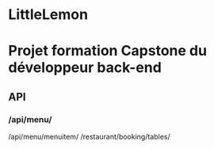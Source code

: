 # LittleLemon
# Projet formation Capstone du développeur back-end

## API
 
### /api/menu/
 /api/menu/menuitem/
 /restaurant/booking/tables/
 

